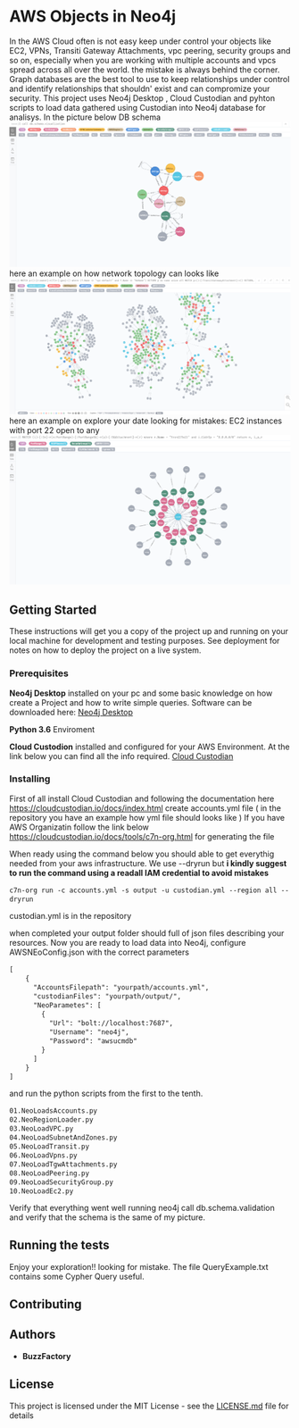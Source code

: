 # AWS Objects in Neo4j

In the AWS Cloud often is not easy keep under control your objects like EC2, VPNs, Transiti Gateway Attachments, vpc peering, security groups and so on, especially
when you are working with multiple accounts and vpcs spread across all over the world. the mistake is always behind the corner.
Graph databases are the best tool to use to keep relationships under control and identify relationships that shouldn' exist and can compromize your security.
This project uses Neo4j Desktop , Cloud Custodian and pyhton scripts to load data gathered using Custodian into Neo4j database for analisys.
In the picture below DB schema
![GitHub Logo](/images/dbschema.png)
here an example on how network topology can looks like
![GitHub Logo](/images/NetworkTopology.png)
here an example on explore your date looking for mistakes: EC2 instances with port 22 open to any
![GitHub Logo](/images/EC2With22OpentoAny.png)


## Getting Started

These instructions will get you a copy of the project up and running on your local machine for development and testing purposes. See deployment for notes on how to deploy the project on a live system.

### Prerequisites

**Neo4j Desktop** installed on your pc and some basic knowledge on how create a Project and how to write simple queries.
Software can be downloaded here:
[Neo4j Desktop](https://neo4j.com/download/)

**Python 3.6** Enviroment 

**Cloud Custodion** installed and configured for your AWS Environment. At the link below you can find all the info required.
[Cloud Custodian](https://pypi.org/project/c7n/)

### Installing

First of all install Cloud Custodian and following the documentation here https://cloudcustodian.io/docs/index.html create accounts.yml file ( in the repository you have an example how yml file should looks like )
If you have AWS Organizatin follow the link below
https://cloudcustodian.io/docs/tools/c7n-org.html
for generating the file

When ready using the command below you should able to get everythig needed from your aws infrastructure. We use --dryrun but **i kindly suggest to run the command using a readall IAM credential to avoid mistakes**

```
c7n-org run -c accounts.yml -s output -u custodian.yml --region all --dryrun
```
custodian.yml is in the repository

when completed your output folder should full of json files describing your resources. Now you are ready to load data into Neo4j, configure AWSNEoConfig.json with the correct parameters 
```
[
    {
      "AccountsFilepath": "yourpath/accounts.yml",
      "custodianFiles": "yourpath/output/",
      "NeoParametes": [
        {
          "Url": "bolt://localhost:7687",
          "Username": "neo4j",
          "Password": "awsucmdb"
        }
      ]
    }
]
```
and run the python scripts from the first to the tenth.

```
01.NeoLoadsAccounts.py
02.NeoRegionLoader.py
03.NeoLoadVPC.py
04.NeoLoadSubnetAndZones.py
05.NeoLoadTransit.py
06.NeoLoadVpns.py
07.NeoLoadTgwAttachments.py
08.NeoLoadPeering.py
09.NeoLoadSecurityGroup.py
10.NeoLoadEc2.py

```

Verify that everything went well running neo4j call db.schema.validation and verify that the schema is the same of my picture.

## Running the tests

Enjoy your exploration!! looking for mistake. The file QueryExample.txt contains some Cypher Query useful.

## Contributing


## Authors

* **BuzzFactory** 

## License

This project is licensed under the MIT License - see the [LICENSE.md](/LICENSE.md) file for details

